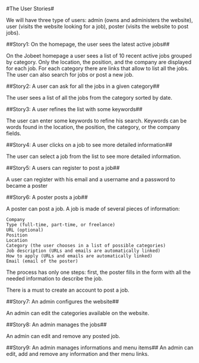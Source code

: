 #The User Stories#

We will have three type of users: admin (owns and administers the website), user (visits the website looking for a job), poster (visits the website to post jobs).

##Story1: On the homepage, the user sees the latest active jobs##

On the Jobeet homepage a user sees a list of 10 recent active jobs grouped by category. Only the location, the position, and the company are displayed for each job.
For each category there are links that allow to list all the jobs. The user can also search for jobs or post a new job.

##Story2: A user can ask for all the jobs in a given category##

The user sees a list of all the jobs from the category sorted by date.

##Story3: A user refines the list with some keywords##

The user can enter some keywords to refine his search. Keywords can be words found in the location, the position, the category, or the company fields.

##Story4: A user clicks on a job to see more detailed information##

The user can select a job from the list to see more detailed information.

##Story5: A users can register to post a job##

A user can register with his email and a username and a password to became a poster

##Story6: A poster posts a job##

A poster can post a job. A job is made of several pieces of information:

    Company
    Type (full-time, part-time, or freelance)
    URL (optional)
    Position
    Location
    Category (the user chooses in a list of possible categories)
    Job description (URLs and emails are automatically linked)
    How to apply (URLs and emails are automatically linked)
    Email (email of the poster)

The process has only one steps: first, the poster fills in the form with all the needed information to describe the job.

There is a must to create an account to post a job.

##Story7: An admin configures the website##

An admin can edit the categories available on the website.

##Story8: An admin manages the jobs##

An admin can edit and remove any posted job.

##Story9: An admin manages informations and menu items##
An admin can edit, add and remove any information and ther menu links.